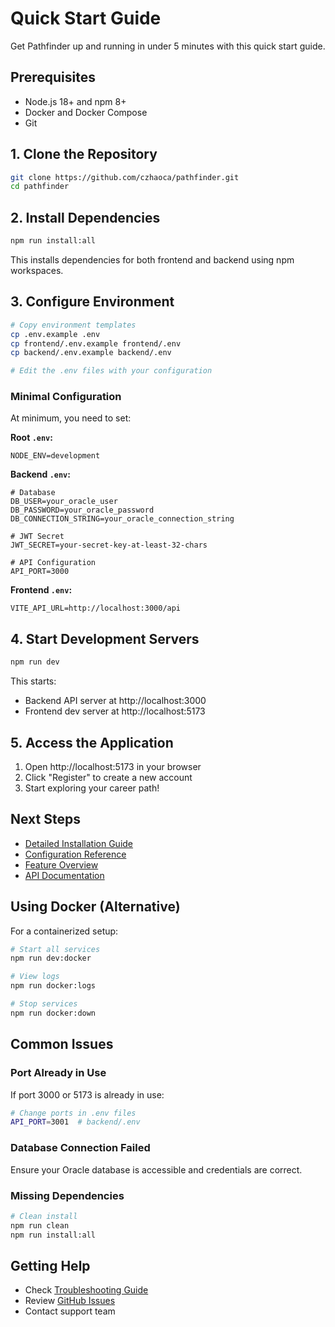 # Quick Start Guide

Get Pathfinder up and running in under 5 minutes with this quick start guide.

## Prerequisites

- Node.js 18+ and npm 8+
- Docker and Docker Compose
- Git

## 1. Clone the Repository

```bash
git clone https://github.com/czhaoca/pathfinder.git
cd pathfinder
```

## 2. Install Dependencies

```bash
npm run install:all
```

This installs dependencies for both frontend and backend using npm workspaces.

## 3. Configure Environment

```bash
# Copy environment templates
cp .env.example .env
cp frontend/.env.example frontend/.env
cp backend/.env.example backend/.env

# Edit the .env files with your configuration
```

### Minimal Configuration

At minimum, you need to set:

**Root `.env`:**
```env
NODE_ENV=development
```

**Backend `.env`:**
```env
# Database
DB_USER=your_oracle_user
DB_PASSWORD=your_oracle_password
DB_CONNECTION_STRING=your_oracle_connection_string

# JWT Secret
JWT_SECRET=your-secret-key-at-least-32-chars

# API Configuration
API_PORT=3000
```

**Frontend `.env`:**
```env
VITE_API_URL=http://localhost:3000/api
```

## 4. Start Development Servers

```bash
npm run dev
```

This starts:
- Backend API server at http://localhost:3000
- Frontend dev server at http://localhost:5173

## 5. Access the Application

1. Open http://localhost:5173 in your browser
2. Click "Register" to create a new account
3. Start exploring your career path!

## Next Steps

- [Detailed Installation Guide](./installation.md)
- [Configuration Reference](./configuration.md)
- [Feature Overview](../features/README.md)
- [API Documentation](../api/README.md)

## Using Docker (Alternative)

For a containerized setup:

```bash
# Start all services
npm run dev:docker

# View logs
npm run docker:logs

# Stop services
npm run docker:down
```

## Common Issues

### Port Already in Use
If port 3000 or 5173 is already in use:
```bash
# Change ports in .env files
API_PORT=3001  # backend/.env
```

### Database Connection Failed
Ensure your Oracle database is accessible and credentials are correct.

### Missing Dependencies
```bash
# Clean install
npm run clean
npm run install:all
```

## Getting Help

- Check [Troubleshooting Guide](../development/troubleshooting.md)
- Review [GitHub Issues](https://github.com/czhaoca/pathfinder/issues)
- Contact support team